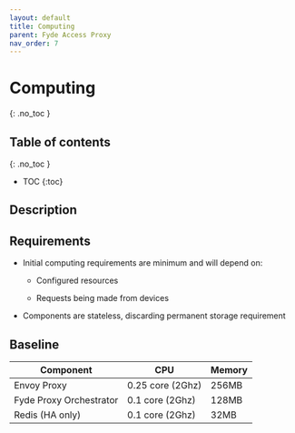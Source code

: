 ```yaml
---
layout: default
title: Computing
parent: Fyde Access Proxy
nav_order: 7
---
```

# Computing
{: .no_toc }

## Table of contents
{: .no_toc }
- TOC
{:toc}

## Description

## Requirements

- Initial computing requirements are minimum and will depend on:

  - Configured resources

  - Requests being made from devices

- Components are stateless, discarding permanent storage requirement

## Baseline

| Component                 | CPU               | Memory    |
| ------------------------- | ----------------- | --------- |
| Envoy Proxy               | 0.25 core (2Ghz)  | 256MB     |
| Fyde Proxy Orchestrator   | 0.1 core (2Ghz)   | 128MB     |
| Redis (HA only)           | 0.1 core (2Ghz)   | 32MB      |

